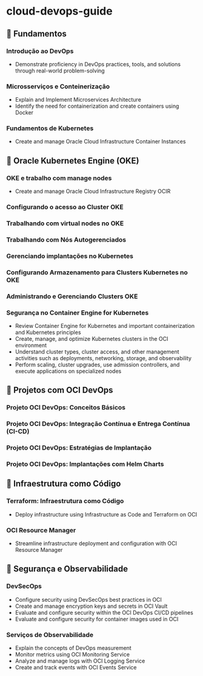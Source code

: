 # cloud-devops-guide

## 🔹 Fundamentos
### Introdução ao DevOps
- Demonstrate proficiency in DevOps practices, tools, and solutions through real-world problem-solving

### Microsserviços e Conteinerização
- Explain and Implement Microservices Architecture
- Identify the need for containerization and create containers using Docker


### Fundamentos de Kubernetes
- Create and manage Oracle Cloud Infrastructure Container Instances

## 🔹 Oracle Kubernetes Engine (OKE)
### OKE e trabalho com manage nodes
- Create and manage Oracle Cloud Infrastructure Registry OCIR
  
### Configurando o acesso ao Cluster OKE
### Trabalhando com virtual nodes no OKE
### Trabalhando com Nós Autogerenciados
### Gerenciando implantações no Kubernetes
### Configurando Armazenamento para Clusters Kubernetes no OKE
### Administrando e Gerenciando Clusters OKE
### Segurança no Container Engine for Kubernetes
- Review Container Engine for Kubernetes and important containerization and Kubernetes principles
- Create, manage, and optimize Kubernetes clusters in the OCI environment
- Understand cluster types, cluster access, and other management activities such as deployments, networking, storage, and observability
- Perform scaling, cluster upgrades, use admission controllers, and execute applications on specialized nodes

## 🔹 Projetos com OCI DevOps
### Projeto OCI DevOps: Conceitos Básicos
### Projeto OCI DevOps: Integração Contínua e Entrega Contínua (CI-CD)
### Projeto OCI DevOps: Estratégias de Implantação
### Projeto OCI DevOps: Implantações com Helm Charts

## 🔹 Infraestrutura como Código
### Terraform: Infraestrutura como Código
- Deploy infrastructure using Infrastructure as Code and Terraform on OCI
  
### OCI Resource Manager
- Streamline infrastructure deployment and configuration with OCI Resource Manager

## 🔹 Segurança e Observabilidade
### DevSecOps
- Configure security using DevSecOps best practices in OCI
- Create and manage encryption keys and secrets in OCI Vault
- Evaluate and configure security within the OCI DevOps CI/CD pipelines
- Evaluate and configure security for container images used in OCI
  
### Serviços de Observabilidade
- Explain the concepts of DevOps measurement
- Monitor metrics using OCI Monitoring Service
- Analyze and manage logs with OCI Logging Service
- Create and track events with OCI Events Service

